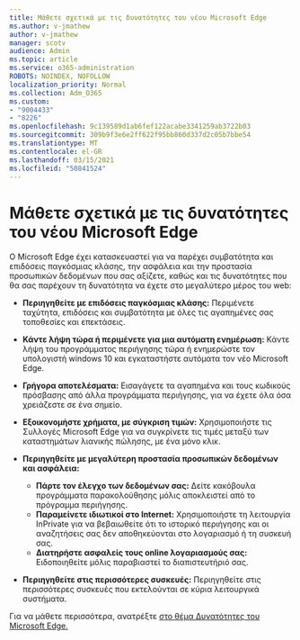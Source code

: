 ```yaml
---
title: Μάθετε σχετικά με τις δυνατότητες του νέου Microsoft Edge
ms.author: v-jmathew
author: v-jmathew
manager: scotv
audience: Admin
ms.topic: article
ms.service: o365-administration
ROBOTS: NOINDEX, NOFOLLOW
localization_priority: Normal
ms.collection: Adm_O365
ms.custom:
- "9004433"
- "8226"
ms.openlocfilehash: 9c139589d1ab6fef122acabe3341259ab3722b03
ms.sourcegitcommit: 309b9f3e6e2ff622f95bb860d337d2c05b7bbe54
ms.translationtype: MT
ms.contentlocale: el-GR
ms.lasthandoff: 03/15/2021
ms.locfileid: "50841524"
---
```

# <a name="learn-about-the-features-of-the-new-microsoft-edge"></a>Μάθετε σχετικά με τις δυνατότητες του νέου Microsoft Edge

Ο Microsoft Edge έχει κατασκευαστεί για να παρέχει συμβατότητα και επιδόσεις παγκόσμιας κλάσης, την ασφάλεια και την προστασία προσωπικών δεδομένων που σας αξίζετε, καθώς και τις δυνατότητες που θα σας παρέχουν τη δυνατότητα να έχετε στο μεγαλύτερο μέρος του web:

- **Περιηγηθείτε με επιδόσεις παγκόσμιας κλάσης:** Περιμένετε ταχύτητα, επιδόσεις και συμβατότητα με όλες τις αγαπημένες σας τοποθεσίες και επεκτάσεις.
- **Κάντε λήψη τώρα ή περιμένετε για μια αυτόματη ενημέρωση:** Κάντε λήψη του προγράμματος περιήγησης τώρα ή ενημερώστε τον υπολογιστή windows 10 και εγκαταστήστε αυτόματα τον νέο Microsoft Edge.
- **Γρήγορα αποτελέσματα:** Εισαγάγετε τα αγαπημένα και τους κωδικούς πρόσβασης από άλλα προγράμματα περιήγησης, για να έχετε όλα όσα χρειάζεστε σε ένα σημείο.
- **Εξοικονομήστε χρήματα, με σύγκριση τιμών:** Χρησιμοποιήστε τις Συλλογές Microsoft Edge για να συγκρίνετε τις τιμές μεταξύ των καταστημάτων λιανικής πώλησης, με ένα μόνο κλικ.
- **Περιηγηθείτε με μεγαλύτερη προστασία προσωπικών δεδομένων και ασφάλεια:**
  - **Πάρτε τον έλεγχο των δεδομένων σας:** Δείτε κακόβουλα προγράμματα παρακολούθησης μόλις αποκλειστεί από το πρόγραμμα περιήγησης.
  - **Παραμείνετε ιδιωτικοί στο Internet:** Χρησιμοποιήστε τη λειτουργία InPrivate για να βεβαιωθείτε ότι το ιστορικό περιήγησης και οι αναζητήσεις σας δεν αποθηκεύονται στο λογαριασμό ή τη συσκευή σας.
  - **Διατηρήστε ασφαλείς τους online λογαριασμούς σας:** Ειδοποιηθείτε μόλις παραβιαστεί το διαπιστευτήριό σας.

- **Περιηγηθείτε στις περισσότερες συσκευές:** Περιηγηθείτε στις περισσότερες συσκευές που εκτελούνται σε κύρια λειτουργικά συστήματα.

Για να μάθετε περισσότερα, ανατρέξτε [στο θέμα Δυνατότητες του Microsoft Edge.](https://go.microsoft.com/fwlink/?linkid=2146817)
